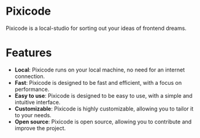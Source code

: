 # Pixicode

Pixicode is a local-studio for sorting out your ideas of frontend dreams.

# Features

- **Local**: Pixicode runs on your local machine, no need for an internet connection.
- **Fast**: Pixicode is designed to be fast and efficient, with a focus on performance.
- **Easy to use**: Pixicode is designed to be easy to use, with a simple and intuitive interface.
- **Customizable**: Pixicode is highly customizable, allowing you to tailor it to your needs.
- **Open source**: Pixicode is open source, allowing you to contribute and improve the project.
